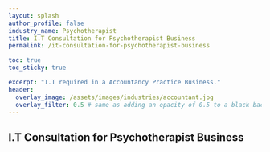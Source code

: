 ```yaml
---
layout: splash 
author_profile: false 
industry_name: Psychotherapist
title: I.T Consultation for Psychotherapist Business
permalink: /it-consultation-for-psychotherapist-business

toc: true
toc_sticky: true

excerpt: "I.T required in a Accountancy Practice Business."
header:
  overlay_image: /assets/images/industries/accountant.jpg
  overlay_filter: 0.5 # same as adding an opacity of 0.5 to a black background
---
```


## I.T Consultation for Psychotherapist Business